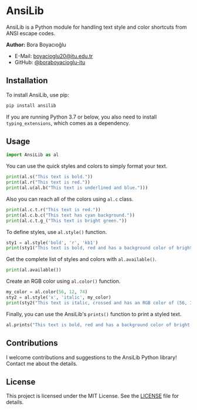 # AnsiLib

AnsiLib is a Python module for handling text style and color shortcuts from ANSI escape codes.

**Author:** Bora Boyacıoğlu
* E-Mail: boyacioglu20@itu.edu.tr
* GitHub: [@boraboyacioglu-itu](https://github.com/boraboyacioglu-itu)

## Installation

To install AnsiLib, use pip:

```sh
pip install ansilib
```

If you are running Python 3.7 or below, you also need to install `typing_extensions`, which comes as a dependency. 

## Usage

```python
import AnsiLib as al
```

You can use the quick styles and colors to simply format your text.

```python
print(al.s("This text is bold."))
print(al.r("This text is red."))
print(al.u(al.b("This text is underlined and blue.")))
```

Also you can reach all of the colors using `al.c` class.

```python
print(al.c.t.r("This text is red."))
print(al.c.b.c("This text has cyan background."))
print(al.c.t.g_("This text is bright green."))
```

To define styles, use `al.style()` function.

```python
sty1 = al.style('bold', 'r', 'kb1')
print(sty1("This text is bold, red and has a background color of bright black."))
```

Get the complete list of styles and colors with `al.available()`.

```python
print(al.available())
```

Create an RGB color using `al.color()` function.

```python
my_color = al.color(56, 12, 74)
sty2 = al.style('x', 'italic', my_color)
print(sty2("This text is italic, crossed and has an RGB color of (56, 12, 74)."))
```

Finally, you can use the AnsiLib's `prints()` function to print a styled text.

```python
al.prints("This text is bold, red and has a background color of bright black.", s=['bold', 'r', 'kb1'])
```

## Contributions

I welcome contributions and suggestions to the AnsiLib Python library! Contact me about the details.

## License

This project is licensed under the MIT License. See the [LICENSE](LICENSE.txt) file for details.